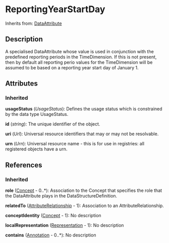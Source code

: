 
# ReportingYearStartDay



Inherits from: [DataAttribute](DataAttribute.md)



## Description

A specialised DataAttribute whose value is used in conjunction with the predefined reporting periods in the TimeDimension. If this is not present, then by default all reporting perio values for the TimeDimension will be assumed to be based on a reporting year start day of January 1.


## Attributes

### Inherited

**usageStatus** (*UsageStatus*): Defines the usage status which is constrained by the data type UsageStatus.

**id** (*string*): The unique identifier of the object.

**uri** (*Url*): Universal resource identifiers that may or may not be resolvable.

**urn** (*Urn*): Universal resource name - this is for use in registries: all registered objects have a urn.



## References

### Inherited

**role** ([Concept](../ConceptScheme/Concept.md) - 0..*): Association to the Concept that specifies the role that the DataAttribute plays in the DataStructureDefinition.

**relatedTo** ([AttributeRelationship](AttributeRelationship.md) - 1): Association to an AttributeRelationship.

**conceptIdentity** ([Concept](../ConceptScheme/Concept.md) - 1): No description

**localRepresentation** ([Representation](../Base/Representation.md) - 1): No description

**contains** ([Annotation](../Base/Annotation.md) - 0..*): No description




